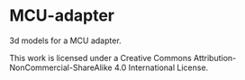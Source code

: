 # MCU-adapter

3d models for a MCU adapter.

[](https://github.com/HID-Technologies/Bastyl-DIY-instructions/blob/gh-pages/images/adapter.PNG)


This work is licensed under a Creative Commons Attribution-NonCommercial-ShareAlike 4.0 International License.
